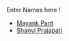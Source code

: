 Enter Names here !
- [Mayank Pant](https://github.com/obiwan04kanobi)
- [Shanvi Prajapati](https://github.com/shanviprajapati)